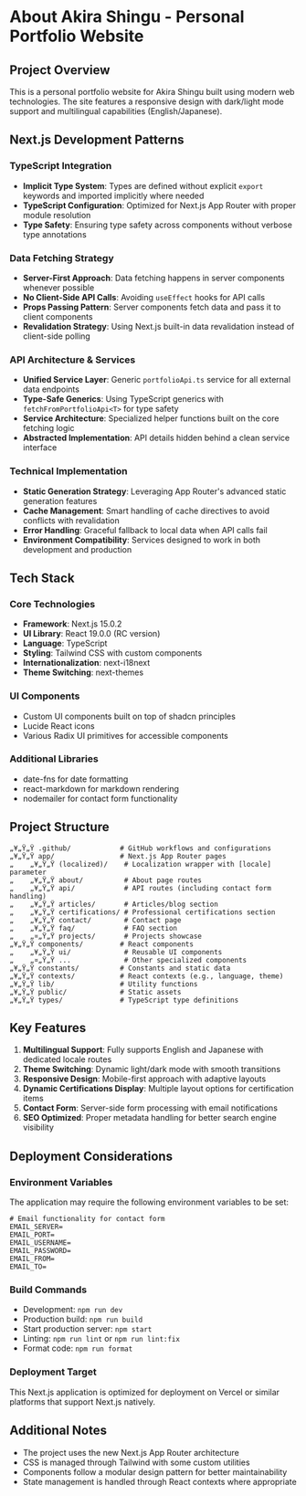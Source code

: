 # About Akira Shingu - Personal Portfolio Website

## Project Overview
This is a personal portfolio website for Akira Shingu built using modern web technologies. The site features a responsive design with dark/light mode support and multilingual capabilities (English/Japanese).

## Next.js Development Patterns

### TypeScript Integration
- **Implicit Type System**: Types are defined without explicit `export` keywords and imported implicitly where needed
- **TypeScript Configuration**: Optimized for Next.js App Router with proper module resolution
- **Type Safety**: Ensuring type safety across components without verbose type annotations

### Data Fetching Strategy
- **Server-First Approach**: Data fetching happens in server components whenever possible
- **No Client-Side API Calls**: Avoiding `useEffect` hooks for API calls
- **Props Passing Pattern**: Server components fetch data and pass it to client components
- **Revalidation Strategy**: Using Next.js built-in data revalidation instead of client-side polling

### API Architecture & Services
- **Unified Service Layer**: Generic `portfolioApi.ts` service for all external data endpoints
- **Type-Safe Generics**: Using TypeScript generics with `fetchFromPortfolioApi<T>` for type safety
- **Service Architecture**: Specialized helper functions built on the core fetching logic
- **Abstracted Implementation**: API details hidden behind a clean service interface

### Technical Implementation
- **Static Generation Strategy**: Leveraging App Router's advanced static generation features
- **Cache Management**: Smart handling of cache directives to avoid conflicts with revalidation
- **Error Handling**: Graceful fallback to local data when API calls fail
- **Environment Compatibility**: Services designed to work in both development and production

## Tech Stack

### Core Technologies
- **Framework**: Next.js 15.0.2
- **UI Library**: React 19.0.0 (RC version)
- **Language**: TypeScript
- **Styling**: Tailwind CSS with custom components
- **Internationalization**: next-i18next
- **Theme Switching**: next-themes

### UI Components
- Custom UI components built on top of shadcn principles
- Lucide React icons
- Various Radix UI primitives for accessible components

### Additional Libraries
- date-fns for date formatting
- react-markdown for markdown rendering
- nodemailer for contact form functionality

## Project Structure

```
„¥„Ÿ„Ÿ .github/            # GitHub workflows and configurations
„¥„Ÿ„Ÿ app/                # Next.js App Router pages
„    „¥„Ÿ„Ÿ (localized)/    # Localization wrapper with [locale] parameter
„    „¥„Ÿ„Ÿ about/          # About page routes
„    „¥„Ÿ„Ÿ api/            # API routes (including contact form handling)
„    „¥„Ÿ„Ÿ articles/       # Articles/blog section
„    „¥„Ÿ„Ÿ certifications/ # Professional certifications section
„    „¥„Ÿ„Ÿ contact/        # Contact page
„    „¥„Ÿ„Ÿ faq/            # FAQ section
„    „¤„Ÿ„Ÿ projects/       # Projects showcase
„¥„Ÿ„Ÿ components/         # React components
„    „¥„Ÿ„Ÿ ui/             # Reusable UI components
„    „¤„Ÿ„Ÿ ...             # Other specialized components
„¥„Ÿ„Ÿ constants/          # Constants and static data
„¥„Ÿ„Ÿ contexts/           # React contexts (e.g., language, theme)
„¥„Ÿ„Ÿ lib/                # Utility functions
„¥„Ÿ„Ÿ public/             # Static assets
„¥„Ÿ„Ÿ types/              # TypeScript type definitions
```

## Key Features

1. **Multilingual Support**: Fully supports English and Japanese with dedicated locale routes
2. **Theme Switching**: Dynamic light/dark mode with smooth transitions
3. **Responsive Design**: Mobile-first approach with adaptive layouts
4. **Dynamic Certifications Display**: Multiple layout options for certification items
5. **Contact Form**: Server-side form processing with email notifications
6. **SEO Optimized**: Proper metadata handling for better search engine visibility

## Deployment Considerations

### Environment Variables
The application may require the following environment variables to be set:

```
# Email functionality for contact form
EMAIL_SERVER=
EMAIL_PORT=
EMAIL_USERNAME=
EMAIL_PASSWORD=
EMAIL_FROM=
EMAIL_TO=
```

### Build Commands
- Development: `npm run dev`
- Production build: `npm run build`
- Start production server: `npm start`
- Linting: `npm run lint` or `npm run lint:fix`
- Format code: `npm run format`

### Deployment Target
This Next.js application is optimized for deployment on Vercel or similar platforms that support Next.js natively.

## Additional Notes

- The project uses the new Next.js App Router architecture
- CSS is managed through Tailwind with some custom utilities
- Components follow a modular design pattern for better maintainability
- State management is handled through React contexts where appropriate
